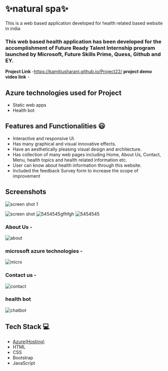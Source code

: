 # ✨natural spa✨

This is a web based application developed for health related based website in india

### This web based health application has been developed for the accomplishment of Future Ready Talent Internship program launched by Microsoft, Future Skills Prime, Quess, Github and EY.


**Project Link** -https://kamitiusharani.github.io/Project22/
**project demo video link** - 

## Azure technologies used for Project

- Static web apps
- Health bot

## Features and Functionalities 😃

- Interactive and responsive UI.
- Has many graphical and visual innovative effects.
- Have an aesthetically pleasing visual design and architecture.
- Has collection of many web pages including Home, About Us, Contact, Menu, health topics and health related information etc.
- User can know about health information through this website.
- Included the feedback Survey form to increase the scope of improvement 

## Screenshots


![screen shot 1](https://user-images.githubusercontent.com/115987624/205264586-b5de6519-42b0-457a-bc6e-be26c83280b5.png)


   ![screen shot](https://user-images.githubusercontent.com/115987624/205267255-1335a551-e871-41e5-a00a-d6bb77f73a1a.jpg)
![5454545gfhfgh](https://user-images.githubusercontent.com/115987624/205267280-5cd7c252-874d-488f-a41b-6750da8e7ea8.jpg)
![5454545](https://user-images.githubusercontent.com/115987624/205267301-c1c75b2a-b711-45c6-9ab4-bd2cd05b2368.jpg)


### About Us -
![about](https://user-images.githubusercontent.com/115987624/205267360-a86150c3-9fa0-4848-a86e-388cbc24bf65.jpg)



### microsoft azure technologies -

![micro](https://user-images.githubusercontent.com/115987624/205267952-1155c156-7015-4ae6-b8c7-757fc584459a.jpg)


### Contact us -
![contact](https://user-images.githubusercontent.com/115987624/205267508-451e111d-c558-4268-ae8e-99cd21ca1d81.jpg)



### health bot

![chatbot](https://user-images.githubusercontent.com/115987624/205267545-b9798520-c23c-4957-8696-86f1679f9099.jpg)



## Tech Stack 💻

- [Azure(Hosting)](https://azure.microsoft.com/en-in/features/azure-portal/)
- HTML
- CSS
- Bootstrap
- JavaScript
